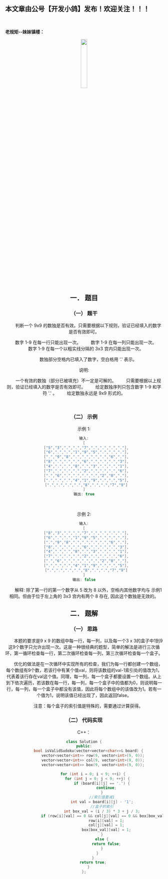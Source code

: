 ﻿## 本文章由公号【开发小鸽】发布！欢迎关注！！！
<br>

**老规矩--妹妹镇楼：**
<center>
<img src="https://img-blog.csdnimg.cn/20200721223424816.JPG"   width="20%">

## 一．	题目
### （一）	题干

&nbsp;  &nbsp;  &nbsp;  &nbsp;判断一个 9x9 的数独是否有效。只需要根据以下规则，验证已经填入的数字是否有效即可。

&nbsp;  &nbsp;  &nbsp;  &nbsp;数字 1-9 在每一行只能出现一次。
&nbsp;  &nbsp;  &nbsp;  &nbsp;数字 1-9 在每一列只能出现一次。
&nbsp;  &nbsp;  &nbsp;  &nbsp;数字 1-9 在每一个以粗实线分隔的 3x3 宫内只能出现一次。

&nbsp;  &nbsp;  &nbsp;  &nbsp;数独部分空格内已填入了数字，空白格用 '.' 表示。

说明:

&nbsp;  &nbsp;  &nbsp;  &nbsp;一个有效的数独（部分已被填充）不一定是可解的。
&nbsp;  &nbsp;  &nbsp;  &nbsp;只需要根据以上规则，验证已经填入的数字是否有效即可。
&nbsp;  &nbsp;  &nbsp;  &nbsp;给定数独序列只包含数字 1-9 和字符 '.' 。
&nbsp;  &nbsp;  &nbsp;  &nbsp;给定数独永远是 9x9 形式的。

<br>


### （二）	示例

示例 1:

```cpp
输入:
[
  ["5","3",".",".","7",".",".",".","."],
  ["6",".",".","1","9","5",".",".","."],
  [".","9","8",".",".",".",".","6","."],
  ["8",".",".",".","6",".",".",".","3"],
  ["4",".",".","8",".","3",".",".","1"],
  ["7",".",".",".","2",".",".",".","6"],
  [".","6",".",".",".",".","2","8","."],
  [".",".",".","4","1","9",".",".","5"],
  [".",".",".",".","8",".",".","7","9"]
]
输出: true
```
<br>



示例 2:

```cpp
输入:
[
  ["8","3",".",".","7",".",".",".","."],
  ["6",".",".","1","9","5",".",".","."],
  [".","9","8",".",".",".",".","6","."],
  ["8",".",".",".","6",".",".",".","3"],
  ["4",".",".","8",".","3",".",".","1"],
  ["7",".",".",".","2",".",".",".","6"],
  [".","6",".",".",".",".","2","8","."],
  [".",".",".","4","1","9",".",".","5"],
  [".",".",".",".","8",".",".","7","9"]
]
输出: false
```

&nbsp;  &nbsp;  &nbsp;  &nbsp;解释: 除了第一行的第一个数字从 5 改为 8 以外，空格内其他数字均与 示例1 相同。但由于位于左上角的 3x3 宫内有两个 8 存在, 因此这个数独是无效的。
<br>




## 二．	题解
### （一）	思路
&nbsp;  &nbsp;  &nbsp;  &nbsp;本题的要求是9 x 9 的数组中每一行，每一列，以及每一个3 x 3的盒子中1到9这9个数字只允许出现一次。这是一种很经典的题型，简单的解法是进行三次循环，第一循环检查每一行，第二次循环检查每一列，第三次循环检查每一个盒子。

&nbsp;  &nbsp;  &nbsp;  &nbsp;优化的做法是在一次循环中实现所有的检查，我们为每一行都创建一个数组，每个数组有9个数，若该行中有某个值val，则将该数组的val-1索引处的值改为1，代表着该行存在val这个值。同理，每一列，每一个盒子都要设置一个数组。从上到下依次遍历，若该数在每一行，每一列，每一个盒子中的值都为0，则说明每一行，每一列，每一个盒子中都没有该值，因此将每个数组中的该值改为1。若有一个值为1，说明该值已经出现了，因此返回false。

&nbsp;  &nbsp;  &nbsp;  &nbsp;注意：每个盒子的索引值是特殊的，需要通过计算获得。
<br>



### （二）	代码实现

C++：

```cpp
class Solution {
public:
    bool isValidSudoku(vector<vector<char>>& board) {
        vector<vector<int>> row(9, vector<int>(9, 0));
        vector<vector<int>> col(9, vector<int>(9, 0));
        vector<vector<int>> box(9, vector<int>(9, 0));

        for (int i = 0; i < 9; ++i) {
            for (int j = 0; j < 9; ++j) {
                if (board[i][j] == '.') {
                    continue;
                }
                //索引值要减1
                int val = board[i][j] - '1';
                //盒子的索引
                int box_val = (i / 3) * 3 + j / 3;
                if (row[i][val] == 0 && col[j][val] == 0 && box[box_val][val] == 0) {
                    row[i][val] = 1;
                    col[j][val] = 1;
                    box[box_val][val] = 1;
                }
                else {
                    return false;
                }
            }
        }
        return true;
    }
};
```


